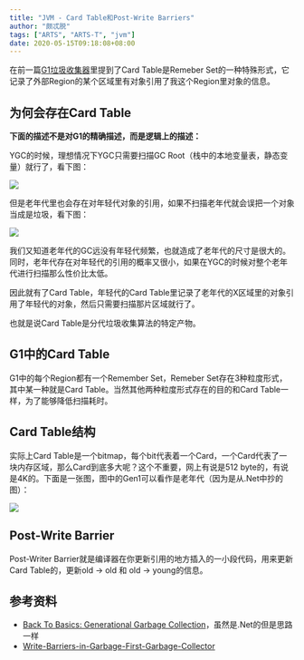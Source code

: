 ```yaml
---
title: "JVM - Card Table和Post-Write Barriers"
author: "颇忒脱"
tags: ["ARTS", "ARTS-T", "jvm"]
date: 2020-05-15T09:18:08+08:00
---
```


<!--more-->

在前一篇[G1垃圾收集器](../g1)里提到了Card Table是Remeber Set的一种特殊形式，它记录了外部Region的某个区域里有对象引用了我这个Region里对象的信息。

## 为何会存在Card Table

**下面的描述不是对G1的精确描述，而是逻辑上的描述：**

YGC的时候，理想情况下YGC只需要扫描GC Root（栈中的本地变量表，静态变量）就行了，看下图：

![](https://msdnshared.blob.core.windows.net/media/TNBlogsFS/BlogFileStorage/blogs_msdn/abhinaba/WindowsLiveWriter/BackToBasicsGenerationalGarbageCollectio_115F4/image_6.png)

但是老年代里也会存在对年轻代对象的引用，如果不扫描老年代就会误把一个对象当成是垃圾，看下图：

![](https://msdnshared.blob.core.windows.net/media/TNBlogsFS/BlogFileStorage/blogs_msdn/abhinaba/WindowsLiveWriter/BackToBasicsGenerationalGarbageCollectio_115F4/image_14.png)

我们又知道老年代的GC远没有年轻代频繁，也就造成了老年代的尺寸是很大的。同时，老年代存在对年轻代的引用的概率又很小，如果在YGC的时候对整个老年代进行扫描那么性价比太低。

因此就有了Card Table，年轻代的Card Table里记录了老年代的X区域里的对象引用了年轻代的对象，然后只需要扫描那片区域就行了。

也就是说Card Table是分代垃圾收集算法的特定产物。

## G1中的Card Table

G1中的每个Region都有一个Remember Set，Remeber Set存在3种粒度形式，其中某一种就是Card Table。当然其他两种粒度形式存在的目的和Card Table一样，为了能够降低扫描耗时。

## Card Table结构

实际上Card Table是一个bitmap，每个bit代表着一个Card，一个Card代表了一块内存区域，那么Card到底多大呢？这个不重要，网上有说是512 byte的，有说是4K的。下面是一张图，图中的Gen1可以看作是老年代（因为是从.Net中抄的图）：

![](https://msdnshared.blob.core.windows.net/media/TNBlogsFS/BlogFileStorage/blogs_msdn/abhinaba/WindowsLiveWriter/BackToBasicsGenerationalGarbageCollectio_115F4/image_18.png)

## Post-Write Barrier

Post-Writer Barrier就是编译器在你更新引用的地方插入的一小段代码，用来更新Card Table的，更新old -> old 和 old -> young的信息。

## 参考资料

* [Back To Basics: Generational Garbage Collection](https://docs.microsoft.com/en-us/archive/blogs/abhinaba/back-to-basics-generational-garbage-collection)，虽然是.Net的但是思路一样
* [Write-Barriers-in-Garbage-First-Garbage-Collector](https://www.jfokus.se/jfokus17/preso/Write-Barriers-in-Garbage-First-Garbage-Collector.pdf)